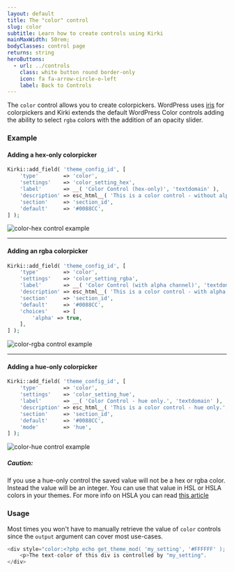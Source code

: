 ```yaml
---
layout: default
title: The "color" control
slug: color
subtitle: Learn how to create controls using Kirki
mainMaxWidth: 50rem;
bodyClasses: control page
returns: string
heroButtons:
  - url: ../controls
    class: white button round border-only
    icon: fa fa-arrow-circle-o-left
    label: Back to Controls
---
```


The `color` control allows you to create colorpickers. WordPress uses [iris](http://automattic.github.io/Iris/) for colorpickers and Kirki extends the default WordPress Color controls adding the ability to select `rgba` colors with the addition of an opacity slider.

### Example

#### Adding a hex-only colorpicker

```php
Kirki::add_field( 'theme_config_id', [
	'type'        => 'color',
	'settings'    => 'color_setting_hex',
	'label'       => __( 'Color Control (hex-only)', 'textdomain' ),
	'description' => esc_html__( 'This is a color control - without alpha channel.', 'textdomain' ),
	'section'     => 'section_id',
	'default'     => '#0088CC',
] );
```

<img src="https://raw.githubusercontent.com/aristath/kirki/master/docs/assets/images/color-hex.png" alt="color-hex control example" style="max-width:300px;">

------------------

#### Adding an rgba colorpicker

```php
Kirki::add_field( 'theme_config_id', [
	'type'        => 'color',
	'settings'    => 'color_setting_rgba',
	'label'       => __( 'Color Control (with alpha channel)', 'textdomain' ),
	'description' => esc_html__( 'This is a color control - with alpha channel.', 'textdomain' ),
	'section'     => 'section_id',
	'default'     => '#0088CC',
	'choices'     => [
		'alpha' => true,
	],
] );
```
<img src="https://raw.githubusercontent.com/aristath/kirki/master/docs/assets/images/color-rgba.png" alt="color-rgba control example" style="max-width:300px;">

--------------------

#### Adding a hue-only colorpicker

```php
Kirki::add_field( 'theme_config_id', [
	'type'        => 'color',
	'settings'    => 'color_setting_hue',
	'label'       => __( 'Color Control - hue only.', 'textdomain' ),
	'description' => esc_html__( 'This is a color control - hue only.', 'textdomain' ),
	'section'     => 'section_id',
	'default'     => '#0088CC',
	'mode'        => 'hue',
] );
```
<img src="https://raw.githubusercontent.com/aristath/kirki/master/docs/assets/images/color-hue.png" alt="color-hue control example" style="max-width:300px;">

<div class="callout warning ribbon-full">
    <h5>Caution:</h5>
    <p>If you use a hue-only control the saved value will not be a hex or rgba color. Instead the value will be an integer. You can use that value in HSL or HSLA colors in your themes. For more info on HSLA you can read <a href="https://css-tricks.com/yay-for-hsla/" target="_blank">this article</a></p>
</div>

### Usage

Most times you won't have to manually retrieve the value of `color` controls since the `output` argument can cover most use-cases.

```php
<div style="color:<?php echo get_theme_mod( 'my_setting', '#FFFFFF' ); ?>">
	<p>The text-color of this div is controlled by "my_setting".
</div>
```
